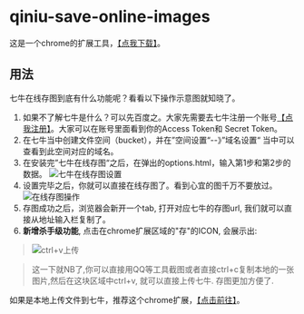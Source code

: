 # qiniu-save-online-images

这是一个chrome的扩展工具，[【点我下载】](https://chrome.google.com/webstore/detail/%E4%B8%83%E7%89%9B%E5%9C%A8%E7%BA%BF%E5%AD%98%E5%9B%BE/ojgilmgaopbpimndoelnhacamaabdpni)。

## 用法
七牛在线存图到底有什么功能呢？看看以下操作示意图就知晓了。

1. 如果不了解七牛是什么？可以先百度之。大家先需要去七牛注册一个账号[【点我注册】](https://portal.qiniu.com/signup?code=3lowmdo5c9kya)。大家可以在账号里面看到你的Access Token和 Secret Token。
2. 在七牛当中创建文件空间（bucket），并在”空间设置“--》”域名设置“ 当中可以查看到此空间对应的域名。
3. 在安装完”七牛在线存图“之后，在弹出的options.html，输入第1步和第2步的数据。
![七牛在线存图设置](http://7xkybo.com1.z0.glb.clouddn.com/qiniu-intro1.png)
4. 设置完毕之后，你就可以直接在线存图了。看到心宜的图千万不要放过。
![在线存图操作](http://7xkybo.com1.z0.glb.clouddn.com/qiniu-intro.png)
5. 存图成功之后，浏览器会新开一个tab, 打开对应七牛的存图url, 我们就可以直接从地址输入栏复制了。
6. **新增杀手级功能**, 点击在chrome扩展区域的"存"的ICON, 会展示出:
> ![ctrl+v上传](http://onlineimages.dapenggaofei.com/59201c291ee04cfa4a93d32c6f7afe06.png)

> 这一下就NB了,你可以直接用QQ等工具截图或者直接ctrl+c复制本地的一张图片,然后在这块区域中ctrl+v, 就可以直接上传七牛. 存图更加方便了.

如果是本地上传文件到七牛，推荐这个chrome扩展，[【点击前往】](https://chrome.google.com/webstore/detail/qiniu-upload-files/emmfkgdgapbjphdolealbojmcmnphdcc)。
